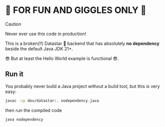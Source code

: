 # 🚨 FOR FUN AND GIGGLES ONLY 🚨

> [!CAUTION]
> Never ever use this code in production!

This is a broken(!!) Datastar 🚀 backend that has absolutely **no dependency** beside the default Java JDK 21+.

😎 But at least the Hello World example is functional 😎.

## Run it

You probably never build a Java project without a build tool, but this is very easy:

```bash
javac -cp dev/datastar:. nodependency.java
```

then run the compiled code

```bash
java nodependency
```

